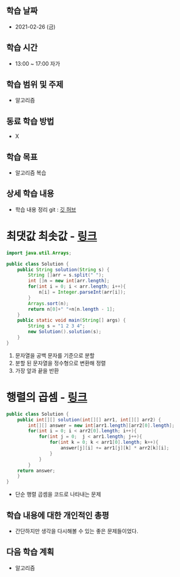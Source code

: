 학습 날짜
---
+ 2021-02-26 (금)

학습 시간
---
+ 13:00 ~ 17:00 자가

학습 범위 및 주제
---
+ 알고리즘

동료 학습 방법
---
+ X

학습 목표
---
+ 알고리즘 복습

상세 학습 내용
---
+ 학습 내용 정리 git : [깃 허브](https://github.com/kiskim/study)   

# 최댓값 최솟값 - [링크](https://programmers.co.kr/learn/courses/30/lessons/12939)

```java
import java.util.Arrays;

public class Solution {
    public String solution(String s) {
		String []arr = s.split(" ");
		int []n = new int[arr.length];
		for(int i = 0; i < arr.length; i++){
			n[i] = Integer.parseInt(arr[i]);
		}
		Arrays.sort(n);
        return n[0]+" "+n[n.length - 1];
	}
	public static void main(String[] args) {
		String s = "1 2 3 4";
		new Solution().solution(s);
	}
}
```

1. 문자열을 공백 문자를 기준으로 분할
2. 분할 된 문자열을 정수형으로 변환해 정렬
3. 가장 앞과 끝을 반환

# 행렬의 곱셈 - [링크](https://programmers.co.kr/learn/courses/30/lessons/12949)

```java
public class Solution {
	public int[][] solution(int[][] arr1, int[][] arr2) {
		int[][] answer = new int[arr1.length][arr2[0].length];
		for(int i = 0; i < arr2[0].length; i++){
			for(int j = 0;  j < arr1.length; j++){
				for(int k = 0; k < arr1[0].length; k++){
					answer[j][i] += arr1[j][k] * arr2[k][i]; 
				}
			}
		}
	return answer;
	}
}
```
- 단순 행렬 곱셈을 코드로 나타내는 문제


학습 내용에 대한 개인적인 총평
---
+ 간단하지만 생각을 다시해볼 수 있는 좋은 문제들이었다. 

다음 학습 계획
---
+ 알고리즘